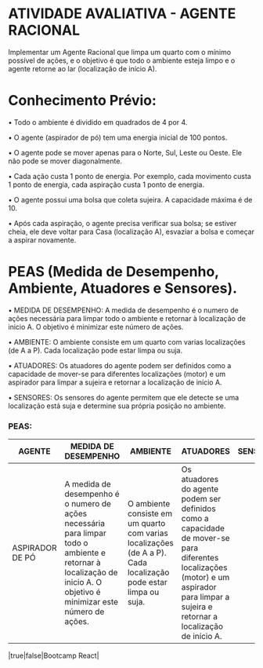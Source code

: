 # ATIVIDADE AVALIATIVA - AGENTE RACIONAL

Implementar um Agente Racional que limpa um quarto com o mínimo possível de ações, e o objetivo é que todo o ambiente esteja limpo e o agente retorne ao lar (localização de início A). 

# Conhecimento Prévio:
• Todo o ambiente é dividido em quadrados de 4 por 4.

• O agente (aspirador de pó) tem uma energia inicial de 100 pontos.

• O agente pode se mover apenas para o Norte, Sul, Leste ou Oeste. Ele não pode se
mover diagonalmente.

• Cada ação custa 1 ponto de energia. Por exemplo, cada movimento custa 1 ponto de
energia, cada aspiração custa 1 ponto de energia.

• O agente possui uma bolsa que coleta sujeira. A capacidade máxima é de 10.

• Após cada aspiração, o agente precisa verificar sua bolsa; se estiver cheia, ele deve voltar para Casa (localização A), esvaziar a bolsa e começar a aspirar novamente.

# PEAS (Medida de Desempenho, Ambiente, Atuadores e Sensores).

•	MEDIDA DE DESEMPENHO: A medida de desempenho é o numero de ações necessária para limpar todo o ambiente e retornar à localização de inicio A. O objetivo é minimizar este número de ações.

•	AMBIENTE: O ambiente consiste em um quarto com varias localizações (de A a P). Cada localização pode estar limpa ou suja.

•	ATUADORES: Os atuadores do agente podem ser definidos como a capacidade de mover-se para diferentes localizações (motor) e um aspirador para limpar a sujeira e retornar a localização de início A.

•	SENSORES: Os sensores do agente permitem que ele detecte se uma localização está suja e determine sua própria posição no ambiente.

### PEAS: 
|AGENTE |MEDIDA DE DESEMPENHO | AMBIENTE| ATUADORES | SENSORES |
| -------- | -------- | -------- |-------- | -------- |
|ASPIRADOR DE PÓ |A medida de desempenho é o numero de ações necessária para limpar todo o ambiente e retornar à localização de inicio A. O objetivo é minimizar este número de ações.| O ambiente consiste em um quarto com varias localizações (de A a P). Cada localização pode estar limpa ou suja.| Os atuadores do agente podem ser definidos como a capacidade de mover-se para diferentes localizações (motor) e um aspirador para limpar a sujeira e retornar a localização de início A.

|true|false|Bootcamp React|
